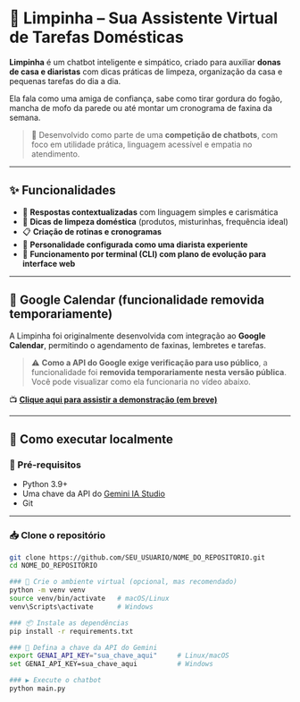 # 🧼 Limpinha – Sua Assistente Virtual de Tarefas Domésticas

**Limpinha** é um chatbot inteligente e simpático, criado para auxiliar **donas de casa e diaristas** com dicas práticas de limpeza, organização da casa e pequenas tarefas do dia a dia.  

Ela fala como uma amiga de confiança, sabe como tirar gordura do fogão, mancha de mofo da parede ou até montar um cronograma de faxina da semana.

> 💬 Desenvolvido como parte de uma **competição de chatbots**, com foco em utilidade prática, linguagem acessível e empatia no atendimento.

---

## ✨ Funcionalidades

- 🧠 **Respostas contextualizadas** com linguagem simples e carismática
- 🧼 **Dicas de limpeza doméstica** (produtos, misturinhas, frequência ideal)
- 📋 **Criação de rotinas e cronogramas**
- 🤖 **Personalidade configurada como uma diarista experiente**
- 💬 **Funcionamento por terminal (CLI) com plano de evolução para interface web**

---

## 📆 Google Calendar (funcionalidade removida temporariamente)

A Limpinha foi originalmente desenvolvida com integração ao **Google Calendar**, permitindo o agendamento de faxinas, lembretes e tarefas.

> ⚠️ **Como a API do Google exige verificação para uso público**, a funcionalidade foi **removida temporariamente nesta versão pública**.  
> Você pode visualizar como ela funcionaria no vídeo abaixo.

📺 **[Clique aqui para assistir a demonstração (em breve)](https://www.youtube.com/watch?v=SEU_VIDEO_AQUI)**

---

## 🚀 Como executar localmente

### 🔧 Pré-requisitos

- Python 3.9+
- Uma chave da API do [Gemini IA Studio](https://makersuite.google.com/app)
- Git

---

### 📥 Clone o repositório

```bash
git clone https://github.com/SEU_USUARIO/NOME_DO_REPOSITORIO.git
cd NOME_DO_REPOSITORIO

### 🧪 Crie o ambiente virtual (opcional, mas recomendado)
python -m venv venv
source venv/bin/activate   # macOS/Linux
venv\Scripts\activate      # Windows

### 📦 Instale as dependências
pip install -r requirements.txt

### 🔐 Defina a chave da API do Gemini
export GENAI_API_KEY="sua_chave_aqui"     # Linux/macOS
set GENAI_API_KEY=sua_chave_aqui          # Windows

### ▶️ Execute o chatbot
python main.py

